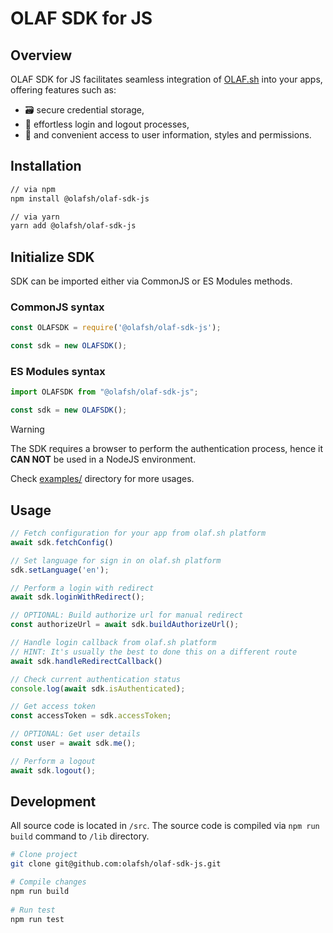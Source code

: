 # OLAF SDK for JS

## Overview

OLAF SDK for JS facilitates seamless integration of [OLAF.sh](https://olaf.sh/) into your apps,
offering features such as:

- 🗃️ secure credential storage,
- 🔐 effortless login and
  logout processes,
- 👤 and convenient access to user information, styles and permissions.

## Installation

```bash
// via npm
npm install @olafsh/olaf-sdk-js

// via yarn
yarn add @olafsh/olaf-sdk-js
```

## Initialize SDK

SDK can be imported either via CommonJS or ES Modules methods.

### CommonJS syntax

```js
const OLAFSDK = require('@olafsh/olaf-sdk-js');

const sdk = new OLAFSDK();
```

### ES Modules syntax

```js
import OLAFSDK from "@olafsh/olaf-sdk-js";

const sdk = new OLAFSDK();
```

> [!WARNING]  
> The SDK requires a browser to perform the authentication process,
> hence it **CAN NOT** be used in a NodeJS environment.

Check [examples/](https://github.com/olafsh/olaf-sdk-js/tree/main/examples) directory for more usages.

## Usage

```js
// Fetch configuration for your app from olaf.sh platform
await sdk.fetchConfig()

// Set language for sign in on olaf.sh platform
sdk.setLanguage('en');

// Perform a login with redirect
await sdk.loginWithRedirect();

// OPTIONAL: Build authorize url for manual redirect
const authorizeUrl = await sdk.buildAuthorizeUrl();

// Handle login callback from olaf.sh platform
// HINT: It's usually the best to done this on a different route
await sdk.handleRedirectCallback()

// Check current authentication status
console.log(await sdk.isAuthenticated);

// Get access token
const accessToken = sdk.accessToken;

// OPTIONAL: Get user details
const user = await sdk.me();

// Perform a logout
await sdk.logout();
```

## Development

All source code is located in `/src`.
The source code is compiled via `npm run build` command to `/lib` directory.

```bash
# Clone project
git clone git@github.com:olafsh/olaf-sdk-js.git

# Compile changes
npm run build
    
# Run test
npm run test
```
